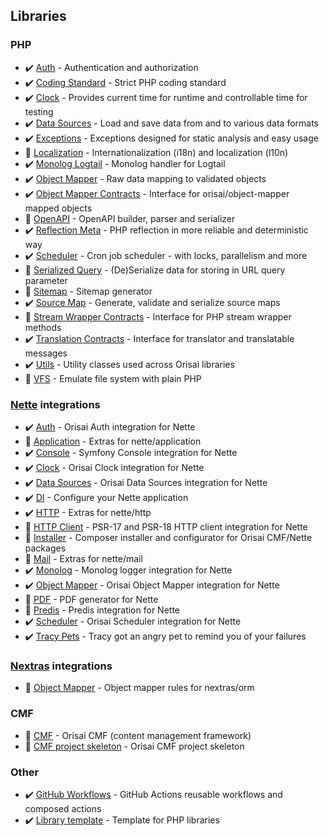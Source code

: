 ## Libraries

### PHP

- ✔️ [Auth](https://github.com/orisai/auth) - Authentication and authorization
- ✔️ [Coding Standard](https://github.com/orisai/coding-standard-php) - Strict PHP coding standard
- ✔️ [Clock](https://github.com/orisai/clock) - Provides current time for runtime and controllable time for testing
- ✔️ [Data Sources](https://github.com/orisai/data-sources) - Load and save data from and to various data formats
- ✔️ [Exceptions](https://github.com/orisai/exceptions) - Exceptions designed for static analysis and easy usage
- 🚧 [Localization](https://github.com/orisai/localization) - Internationalization (i18n) and localization (l10n)
- ✔️ [Monolog Logtail](https://github.com/orisai/monolog-logtail) - Monolog handler for Logtail
- ✔️ [Object Mapper](https://github.com/orisai/object-mapper) - Raw data mapping to validated objects
- ✔️ [Object Mapper Contracts](https://github.com/orisai/object-mapper-contracts) - Interface for orisai/object-mapper mapped objects
- 🚧 [OpenAPI](https://github.com/orisai/openapi) - OpenAPI builder, parser and serializer
- ✔️ [Reflection Meta](https://github.com/orisai/reflection-meta) - PHP reflection in more reliable and deterministic way
- ✔️ [Scheduler](https://github.com/orisai/scheduler) - Cron job scheduler - with locks, parallelism and more
- 🚧 [Serialized Query](https://github.com/orisai/serialized-query) - (De)Serialize data for storing in URL query parameter
- 🚧 [Sitemap](https://github.com/orisai/sitemap) - Sitemap generator
- ✔️ [Source Map](https://github.com/orisai/source-map) - Generate, validate and serialize source maps
- 🚧 [Stream Wrapper Contracts](https://github.com/orisai/stream-wrapper-contracts) - Interface for PHP stream wrapper methods
- ✔️ [Translation Contracts](https://github.com/orisai/translation-contracts) - Interface for translator and translatable messages
- ✔️ [Utils](https://github.com/orisai/utils) - Utility classes used across Orisai libraries
- 🚧 [VFS](https://github.com/orisai/vfs) - Emulate file system with plain PHP

### [Nette](https://nette.org) integrations

- ✔️ [Auth](https://github.com/orisai/nette-auth) - Orisai Auth integration for Nette
- 🚧 [Application](https://github.com/orisai/nette-application) - Extras for nette/application
- ✔️ [Console](https://github.com/orisai/nette-console) - Symfony Console integration for Nette
- ✔️ [Clock](https://github.com/orisai/nette-clock) - Orisai Clock integration for Nette
- ✔️ [Data Sources](https://github.com/orisai/nette-data-sources) - Orisai Data Sources integration for Nette
- ✔️ [DI](https://github.com/orisai/nette-di) - Configure your Nette application
- ✔️ [HTTP](https://github.com/orisai/nette-http) - Extras for nette/http
- 🚧 [HTTP Client](https://github.com/orisai/nette-http-client) - PSR-17 and PSR-18 HTTP client integration for Nette
- 🚧 [Installer](https://github.com/orisai/installer) - Composer installer and configurator for Orisai CMF/Nette packages
- 🚧 [Mail](https://github.com/orisai/nette-mail) - Extras for nette/mail
- ✔️ [Monolog](https://github.com/orisai/nette-monolog) - Monolog logger integration for Nette
- ✔️ [Object Mapper](https://github.com/orisai/nette-object-mapper) - Orisai Object Mapper integration for Nette
- 🚧 [PDF](https://github.com/orisai/nette-pdf) - PDF generator for Nette
- 🚧 [Predis](https://github.com/orisai/nette-predis) - Predis integration for Nette
- ✔️ [Scheduler](https://github.com/orisai/nette-scheduler) - Orisai Scheduler integration for Nette
- ✔️ [Tracy Pets](https://github.com/orisai/tracy-pets) - Tracy got an angry pet to remind you of your failures

### [Nextras](https://nextras.org) integrations

- 🚧 [Object Mapper](https://github.com/orisai/nextras-object-mapper) - Object mapper rules for nextras/orm

### CMF

- 🚧 [CMF](https://github.com/orisai/cmf) - Orisai CMF (content management framework)
- 🚧 [CMF project skeleton](https://github.com/orisai/cmf-project) - Orisai CMF project skeleton

### Other

- ✔️ [GitHub Workflows](https://github.com/orisai/github-workflows) - GitHub Actions reusable workflows and composed
  actions
- ✔️ [Library template](https://github.com/orisai/library-template) - Template for PHP libraries
